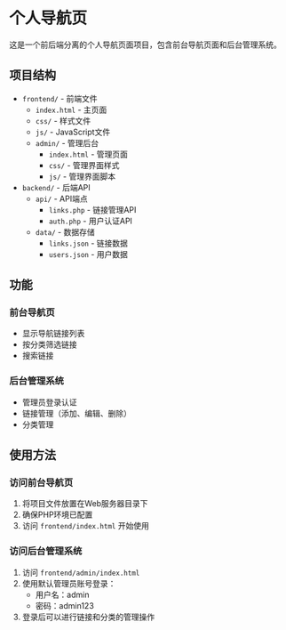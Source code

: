 # 个人导航页

这是一个前后端分离的个人导航页面项目，包含前台导航页面和后台管理系统。

## 项目结构

- `frontend/` - 前端文件
  - `index.html` - 主页面
  - `css/` - 样式文件
  - `js/` - JavaScript文件
  - `admin/` - 管理后台
    - `index.html` - 管理页面
    - `css/` - 管理界面样式
    - `js/` - 管理界面脚本
- `backend/` - 后端API
  - `api/` - API端点
    - `links.php` - 链接管理API
    - `auth.php` - 用户认证API
  - `data/` - 数据存储
    - `links.json` - 链接数据
    - `users.json` - 用户数据

## 功能

### 前台导航页
- 显示导航链接列表
- 按分类筛选链接
- 搜索链接

### 后台管理系统
- 管理员登录认证
- 链接管理（添加、编辑、删除）
- 分类管理

## 使用方法

### 访问前台导航页
1. 将项目文件放置在Web服务器目录下
2. 确保PHP环境已配置
3. 访问 `frontend/index.html` 开始使用

### 访问后台管理系统
1. 访问 `frontend/admin/index.html`
2. 使用默认管理员账号登录：
   - 用户名：admin
   - 密码：admin123
3. 登录后可以进行链接和分类的管理操作